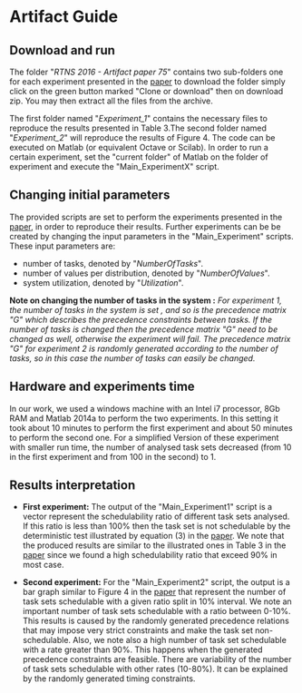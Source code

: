 # Artifact Guide

Download and run
-------------
The folder "_RTNS 2016 - Artifact paper 75_" contains two sub-folders one for each experiment presented in the [paper](https://www.dropbox.com/s/e0kd0bsk0gm1adw/rtns2016.pdf?dl=0) to download the folder simply click on the green button marked "Clone or download" then on download zip. You may then extract all the files from the archive.

The first folder named "*Experiment_1*" contains the necessary files to reproduce the results presented in Table 3.The second folder named "*Experiment_2*" will reproduce the results of Figure 4. The code can be executed on Matlab (or equivalent Octave or Scilab). In order to run a certain experiment, set the "current folder" of Matlab on the folder of experiment and execute the "Main_ExperimentX" script.

Changing initial parameters 
-------------
The provided scripts are set to perform the experiments presented in the [paper](https://www.dropbox.com/s/e0kd0bsk0gm1adw/rtns2016.pdf?dl=0), in order to reproduce their results. 
Further experiments can be be created by changing the input parameters in the "Main_Experiment" scripts.
These input parameters are: 
- number of tasks, denoted by "_NumberOfTasks_".
- number of values per distribution, denoted by "_NumberOfValues_".
- system utilization, denoted by "_Utilization_".

**Note on changing the number of tasks in the system :** _For experiment 1, the number of tasks in the system is set
, and so is the precedence matrix "G" which describes the precedence constraints between tasks.
If the number of tasks is changed then the precedence matrix "G" need to be changed as well, otherwise the experiment will fail. 
The precedence matrix "G" for experiment 2 is randomly generated according to the number of tasks, so in this case the number of tasks can easily be changed._

Hardware and experiments time 
-------------------------------
In our work, we used a windows machine with an Intel i7 processor, 8Gb RAM and Matlab 2014a to perform the two experiments. In this setting
it took about 10 minutes to perform the first experiment and about 50 minutes to perform the second one.
For a simplified Version of these experiment with smaller run time, the number of analysed task sets decreased 
(from 10 in the first experiment and from 100 in the second) to 1.

Results interpretation
-------------------------------

- **First experiment:** The output of the "Main_Experiment1" script is a vector represent the 
schedulability ratio of different task sets analysed. If this ratio is less than 
100% then the task set is not schedulable by the deterministic test illustrated by 
equation (3) in the [paper](https://www.dropbox.com/s/e0kd0bsk0gm1adw/rtns2016.pdf?dl=0). We note that the produced results are similar to the 
illustrated ones in Table 3 in the [paper](https://www.dropbox.com/s/e0kd0bsk0gm1adw/rtns2016.pdf?dl=0) since we found a high schedulability ratio that exceed
90% in most case.

- **Second experiment:** For the "Main_Experiment2" script, the output is a bar graph similar to 
Figure 4 in the [paper](https://www.dropbox.com/s/e0kd0bsk0gm1adw/rtns2016.pdf?dl=0) that represent the number of task sets schedulable with a given 
ratio split in 10% interval. We note an important number of task sets schedulable 
with a ratio between 0-10%. This results is caused by the randomly generated precedence relations
that may impose very strict constraints and make the task set non-schedulable.
Also, we note also a high number of task set schedulable with a rate greater than 90%. This 
happens when the generated precedence constraints are feasible.
There are variability of the number of task sets schedulable with other rates (10-80%). It
can be explained by the randomly generated timing constraints.
